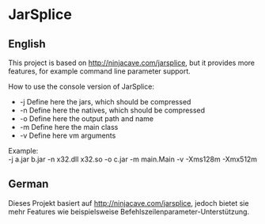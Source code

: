 # JarSplice
## English

This project is based on http://ninjacave.com/jarsplice, but it provides more features, for example command line parameter support.

How to use the console version of JarSplice:<br>
+ -j Define here the jars, which should be compressed<br>
+ -n Define here the natives, which should be compressed<br>
+ -o Define here the output path and name<br>
+ -m Define here the main class<br>
+ -v Define here vm arguments<br>

Example:<br>
	-j a.jar b.jar -n x32.dll x32.so -o c.jar -m main.Main -v -Xms128m -Xmx512m

## German

Dieses Projekt basiert auf http://ninjacave.com/jarsplice, jedoch bietet sie mehr Features wie beispielsweise Befehlszeilenparameter-Unterstützung.
